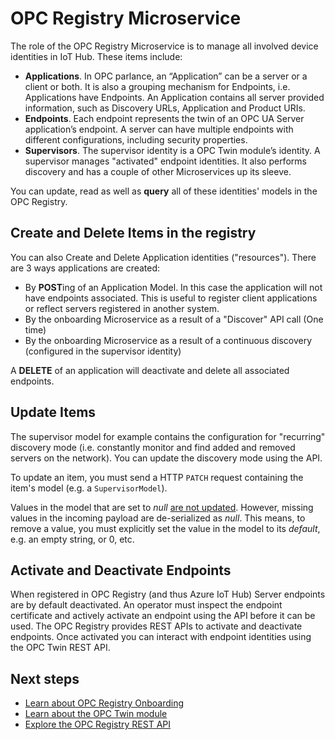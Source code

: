 # OPC Registry Microservice

The role of the OPC Registry Microservice is to manage all involved device identities in IoT Hub.  These items include:

- **Applications**. In OPC parlance, an “Application” can be a server or a client or both.  It is also a grouping mechanism for Endpoints, i.e. Applications have Endpoints.  An Application contains all server provided information, such as Discovery URLs, Application and Product URIs.
- **Endpoints**.  Each endpoint represents the twin of an OPC UA Server application’s endpoint.  A server can have multiple endpoints with different configurations, including security properties.
- **Supervisors**.  The supervisor identity is a OPC Twin module’s identity.  A supervisor manages "activated" endpoint identities.  It also performs discovery and has a couple of other Microservices up its sleeve.  

You can update, read as well as **query** all of these identities' models in the OPC Registry.  

## Create and Delete Items in the registry

You can also Create and Delete Application identities ("resources").  There are 3 ways applications are created:

- By **POST**ing of an Application Model.  In this case the application will not have endpoints associated.  This is useful to register client applications or reflect servers registered in another system.
- By the onboarding Microservice as a result of a "Discover" API call (One time)
- By the onboarding Microservice as a result of a continuous discovery (configured in the supervisor identity)

A **DELETE** of an application will deactivate and delete all associated endpoints.  

## Update Items

The supervisor model for example contains the configuration for "recurring" discovery mode (i.e. constantly monitor and find added and removed servers on the network).  You can update the discovery mode using the API.

To update an item, you must send a HTTP `PATCH` request containing the item's model (e.g. a `SupervisorModel`).  

Values in the model that are set to *null* <u>are not updated</u>.  However, missing values in the incoming payload are de-serialized as *null*.  This means, to remove a value, you must explicitly set the value in the model to its *default*, e.g. an empty string, or 0, etc.

## Activate and Deactivate Endpoints

When registered in OPC Registry (and thus Azure IoT Hub) Server endpoints are by default deactivated.  An operator must  inspect the endpoint certificate and actively activate an endpoint using the API before it can be used.  The OPC Registry provides REST APIs to activate and deactivate endpoints.  Once activated you can interact with endpoint identities using the OPC Twin REST API.  

## Next steps

- [Learn about OPC Registry Onboarding](onboarding.md)
- [Learn about the OPC Twin module](../modules/module.md)
- [Explore the OPC Registry REST API](../api/registry/readme.md)
